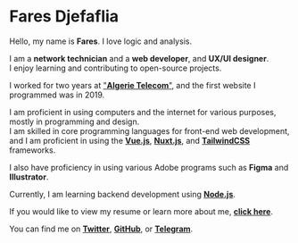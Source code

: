 # Fares Djefaflia

Hello, my name is **Fares**. I love logic and analysis.

I am a **network technician** and a **web developer**, and **UX/UI designer**.  
I enjoy learning and contributing to open-source projects.

I worked for two years at ["**Algerie Telecom**"](https://www.algerietelecom.dz/ar), and the first website I programmed was in 2019.

I am proficient in using computers and the internet for various purposes, mostly in programming and design.  
I am skilled in core programming languages for front-end web development, and I am proficient in using the [**Vue.js**](https://vuejs.org/), [**Nuxt.js**](https://nuxt.com/), and [**TailwindCSS**](https://tailwindcss.com/) frameworks.

I also have proficiency in using various Adobe programs such as **Figma** and **Illustrator**.

Currently, I am learning backend development using [**Node.js**](https://nodejs.org/).

If you would like to view my resume or learn more about me, [**click here**](https://docs.google.com/document/d/1gQSRnNJPpc8pkhXge9SnD5fPLmelekdQ-OrUDtI9_DE/edit?usp=sharing).

You can find me on [**Twitter**](https://twitter.com/_frs99), [**GitHub**](https://github.com/faresdjefaflia), or [**Telegram**](https://t.me/faresdjefaflia).
